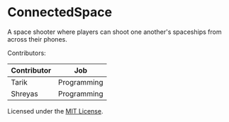 ConnectedSpace
==============

A space shooter where players can shoot one another's spaceships from across their phones.

Contributors:

| Contributor | Job |
|-------------|-----|
| Tarik | Programming |
| Shreyas | Programming |

Licensed under the [MIT License](LICENSE).

